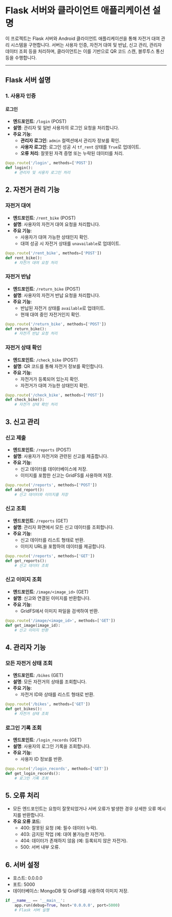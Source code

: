 # Flask 서버와 클라이언트 애플리케이션 설명

이 프로젝트는 Flask 서버와 Android 클라이언트 애플리케이션을 통해 자전거 대여 관리 시스템을 구현합니다. 서버는 사용자 인증, 자전거 대여 및 반납, 신고 관리, 관리자 데이터 조회 등을 처리하며, 클라이언트는 이를 기반으로 QR 코드 스캔, 블루투스 통신 등을 수행합니다.

---

## **Flask 서버 설명**

### 1. 사용자 인증

#### 로그인
- **엔드포인트**: `/login` (POST)
- **설명**: 관리자 및 일반 사용자의 로그인 요청을 처리합니다.
- **주요 기능**:
  - **관리자 로그인**: `admin` 컬렉션에서 관리자 정보를 확인.
  - **사용자 로그인**: 로그인 성공 시 `tf_rent` 상태를 `True`로 업데이트.
  - **오류 처리**: 잘못된 자격 증명 또는 누락된 데이터를 처리.

```python
@app.route('/login', methods=['POST'])
def login():
    # 관리자 및 사용자 로그인 처리
```

## 2. 자전거 관리 기능

### 자전거 대여
- **엔드포인트**: `/rent_bike` (POST)
- **설명**: 사용자의 자전거 대여 요청을 처리합니다.
- **주요 기능**:
  - 사용자가 대여 가능한 상태인지 확인.
  - 대여 성공 시 자전거 상태를 `unavailable`로 업데이트.

```python
@app.route('/rent_bike', methods=['POST'])
def rent_bike():
    # 자전거 대여 요청 처리
```
### 자전거 반납
- **엔드포인트**: `/return_bike` (POST)
- **설명**: 사용자의 자전거 반납 요청을 처리합니다.
- **주요 기능**:
  - 반납된 자전거 상태를 `available`로 업데이트.
  - 현재 대여 중인 자전거인지 확인.

```python
@app.route('/return_bike', methods=['POST'])
def return_bike():
    # 자전거 반납 요청 처리
```
### 자전거 상태 확인
- **엔드포인트**: `/check_bike` (POST)
- **설명**: QR 코드를 통해 자전거 정보를 확인합니다.
- **주요 기능**:
  - 자전거가 등록되어 있는지 확인.
  - 자전거가 대여 가능한 상태인지 확인.

```python
@app.route('/check_bike', methods=['POST'])
def check_bike():
    # 자전거 상태 확인 처리
```

## 3. 신고 관리

### 신고 제출
- **엔드포인트**: `/reports` (POST)
- **설명**: 사용자가 자전거와 관련된 신고를 제출합니다.
- **주요 기능**:
  - 신고 데이터를 데이터베이스에 저장.
  - 이미지를 포함한 신고는 GridFS를 사용하여 저장.

```python
@app.route('/reports', methods=['POST'])
def add_report():
    # 신고 데이터와 이미지를 저장
```
### 신고 조회
- **엔드포인트**: `/reports` (GET)
- **설명**: 관리자 화면에서 모든 신고 데이터를 조회합니다.
- **주요 기능**:
  - 신고 데이터를 리스트 형태로 반환.
  - 이미지 URL을 포함하여 데이터를 제공합니다.

```python
@app.route('/reports', methods=['GET'])
def get_reports():
    # 신고 데이터 조회
```
### 신고 이미지 조회
- **엔드포인트**: `/image/<image_id>` (GET)
- **설명**: 신고와 연결된 이미지를 반환합니다.
- **주요 기능**:
  - GridFS에서 이미지 파일을 검색하여 반환.

```python
@app.route('/image/<image_id>', methods=['GET'])
def get_image(image_id):
    # 신고 이미지 반환
```


## 4. 관리자 기능

### 모든 자전거 상태 조회
- **엔드포인트**: `/bikes` (GET)
- **설명**: 모든 자전거의 상태를 조회합니다.
- **주요 기능**:
  - 자전거 ID와 상태를 리스트 형태로 반환.

```python
@app.route('/bikes', methods=['GET'])
def get_bikes():
    # 자전거 상태 조회
```
### 로그인 기록 조회
- **엔드포인트**: `/login_records` (GET)
- **설명**: 사용자의 로그인 기록을 조회합니다.
- **주요 기능**:
  - 사용자 ID 정보를 반환.

```python
@app.route('/login_records', methods=['GET'])
def get_login_records():
    # 로그인 기록 조회
```

## 5. 오류 처리

- 모든 엔드포인트는 요청이 잘못되었거나 서버 오류가 발생한 경우 상세한 오류 메시지를 반환합니다.
- **주요 오류 코드**:
  - 400: 잘못된 요청 (예: 필수 데이터 누락).
  - 403: 금지된 작업 (예: 대여 불가능한 자전거).
  - 404: 데이터가 존재하지 않음 (예: 등록되지 않은 자전거).
  - 500: 서버 내부 오류.

## 6. 서버 설정

  - 호스트: 0.0.0.0
  - 포트: 5000
  - 데이터베이스: MongoDB 및 GridFS를 사용하여 이미지 저장.

```python
if __name__ == '__main__':
    app.run(debug=True, host='0.0.0.0', port=5000)
    # Flask 서버 실행
```
